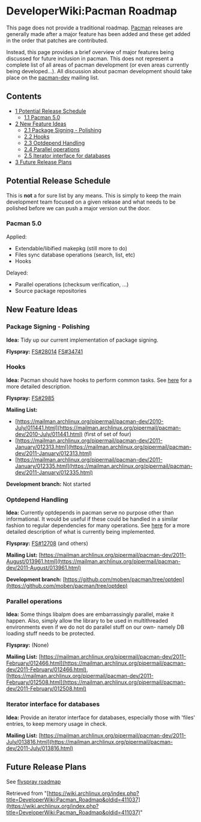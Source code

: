 # DeveloperWiki:Pacman Roadmap

This page does not provide a traditional roadmap. [Pacman](/index.php/Pacman "Pacman") releases are generally made after a major feature has been added and these get added in the order that patches are contributed.

Instead, this page provides a brief overview of major features being discussed for future inclusion in pacman. This does not represent a complete list of all areas of pacman development (or even areas currently being developed...). All discussion about pacman development should take place on the [pacman-dev](https://mailman.archlinux.org/pipermail/pacman-dev/) mailing list.

## Contents

*   [1 Potential Release Schedule](#Potential_Release_Schedule)
    *   [1.1 Pacman 5.0](#Pacman_5.0)
*   [2 New Feature Ideas](#New_Feature_Ideas)
    *   [2.1 Package Signing - Polishing](#Package_Signing_-_Polishing)
    *   [2.2 Hooks](#Hooks)
    *   [2.3 Optdepend Handling](#Optdepend_Handling)
    *   [2.4 Parallel operations](#Parallel_operations)
    *   [2.5 Iterator interface for databases](#Iterator_interface_for_databases)
*   [3 Future Release Plans](#Future_Release_Plans)

## Potential Release Schedule

This is **not** a for sure list by any means. This is simply to keep the main development team focused on a given release and what needs to be polished before we can push a major version out the door.

### Pacman 5.0

Applied:

*   Extendable/libified makepkg (still more to do)
*   Files sync database operations (search, list, etc)
*   Hooks

Delayed:

*   Parallel operations (checksum verification, ...)
*   Source package repositories

## New Feature Ideas

### Package Signing - Polishing

**Idea:** Tidy up our current implementation of package signing.

**Flyspray:** [FS#28014](https://bugs.archlinux.org/task/28014) [FS#34741](https://bugs.archlinux.org/task/34741)

### Hooks

**Idea:** Pacman should have hooks to perform common tasks. See [here](/index.php/User:Allan/Pacman_Hooks "User:Allan/Pacman Hooks") for a more detailed description.

**Flyspray:** [FS#2985](https://bugs.archlinux.org/task/2985)

**Mailing List:**

*   [https://mailman.archlinux.org/pipermail/pacman-dev/2010-July/011441.html](https://mailman.archlinux.org/pipermail/pacman-dev/2010-July/011441.html) (first of set of four)
*   [https://mailman.archlinux.org/pipermail/pacman-dev/2011-January/012313.html](https://mailman.archlinux.org/pipermail/pacman-dev/2011-January/012313.html)
*   [https://mailman.archlinux.org/pipermail/pacman-dev/2011-January/012335.html](https://mailman.archlinux.org/pipermail/pacman-dev/2011-January/012335.html)

**Development branch:** Not started

### Optdepend Handling

**Idea:** Currently optdepends in pacman serve no purpose other than informational. It would be useful if these could be handled in a similar fashion to regular dependencies for many operations. See [here](/index.php/User:Allan/Pacman_OptDepends "User:Allan/Pacman OptDepends") for a more detailed description of what is currently being implemented.

**Flyspray:** [FS#12708](https://bugs.archlinux.org/task/12708) (and others)

**Mailing List:** [https://mailman.archlinux.org/pipermail/pacman-dev/2011-August/013961.html](https://mailman.archlinux.org/pipermail/pacman-dev/2011-August/013961.html)

**Development branch:** [https://github.com/moben/pacman/tree/optdep](https://github.com/moben/pacman/tree/optdep)

### Parallel operations

**Idea:** Some things libalpm does are embarrassingly parallel, make it happen. Also, simply allow the library to be used in multithreaded environments even if we do not do parallel stuff on our own- namely DB loading stuff needs to be protected.

**Flyspray:** (None)

**Mailing List:** [https://mailman.archlinux.org/pipermail/pacman-dev/2011-February/012466.html](https://mailman.archlinux.org/pipermail/pacman-dev/2011-February/012466.html), [https://mailman.archlinux.org/pipermail/pacman-dev/2011-February/012508.html](https://mailman.archlinux.org/pipermail/pacman-dev/2011-February/012508.html)

### Iterator interface for databases

**Idea:** Provide an iterator interface for databases, especially those with 'files' entries, to keep memory usage in check.

**Mailing List:** [https://mailman.archlinux.org/pipermail/pacman-dev/2011-July/013816.html](https://mailman.archlinux.org/pipermail/pacman-dev/2011-July/013816.html)

## Future Release Plans

See [flyspray roadmap](https://bugs.archlinux.org/roadmap/proj3)

Retrieved from "[https://wiki.archlinux.org/index.php?title=DeveloperWiki:Pacman_Roadmap&oldid=411037](https://wiki.archlinux.org/index.php?title=DeveloperWiki:Pacman_Roadmap&oldid=411037)"